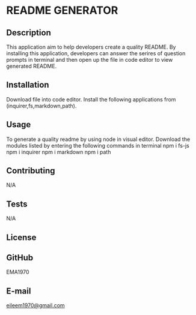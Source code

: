 # README GENERATOR
  
  ## Description
  This application aim to help developers create a quality README. By installing this application, developers can answer the serires of question prompts in terminal and then open up the file in code editor to view generated README.
  
  ## Installation
  Download file into code editor. 
  Install the following applications from (inquirer,fs,markdown,path).
  
  ## Usage
  
  To generate a quality readme by using node in visual editor. Download the modules listed by entering the following commands in terminal 
  npm i fs-js
  npm i inquirer
  npm i markdown
  npm i path
  
  ## Contributing
  N/A
  
  ## Tests
  N/A
  
  ## License
   
  
  ## GitHub
  EMA1970
  
  ## E-mail
  eileem1970@gmail.com
